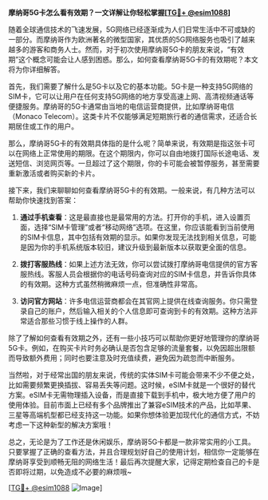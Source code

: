**摩纳哥5G卡怎么看有效期？一文详解让你轻松掌握[[TG💪+ @esim1088](https://t.me/s/esim1088)]**

随着全球通信技术的飞速发展，5G网络已经逐渐成为人们日常生活中不可或缺的一部分。而摩纳哥作为欧洲著名的微型国家，其优质的5G网络服务也吸引了越来越多的游客和商务人士。然而，对于初次使用摩纳哥5G卡的朋友来说，“有效期”这个概念可能会让人感到困惑。那么，如何查看摩纳哥5G卡的有效期呢？本文将为你详细解答。

首先，我们需要了解什么是5G卡以及它的基本功能。5G卡是一种支持5G网络的SIM卡，它可以让用户在任何支持5G网络的地方享受高速上网、高清视频通话等便捷服务。摩纳哥的5G卡通常由当地的电信运营商提供，比如摩纳哥电信（Monaco Telecom）。这类卡片不仅能够满足短期旅行者的通信需求，还适合长期居住或工作的用户。

那么，摩纳哥5G卡的有效期具体指的是什么呢？简单来说，有效期是指这张卡可以在网络上正常使用的期限。在这个期限内，你可以自由地拨打国际长途电话、发送短信、浏览网页等。一旦超过了这个期限，你的卡可能会被暂停服务，甚至需要重新激活或者购买新的卡片。

接下来，我们来聊聊如何查看摩纳哥5G卡的有效期。一般来说，有几种方法可以帮助你快速找到答案：

1. **通过手机查看**：这是最直接也是最常用的方法。打开你的手机，进入设置页面，选择“SIM卡管理”或者“移动网络”选项。在这里，你应该能看到当前使用的SIM卡信息，其中包括有效期的显示。如果你发现无法找到相关信息，可能是因为你的手机系统版本较旧，建议升级到最新版本以获取更全面的信息。

2. **拨打客服热线**：如果上述方法无效，你可以尝试拨打摩纳哥电信提供的官方客服热线。客服人员会根据你的电话号码查询对应的SIM卡信息，并告诉你具体的有效期。这种方式虽然稍微麻烦一点，但准确性非常高。

3. **访问官方网站**：许多电信运营商都会在其官网上提供在线查询服务。你只需登录自己的账户，然后输入相关的个人信息即可查询到卡的有效期。这种方法非常适合那些习惯于线上操作的人群。

除了了解如何查看有效期之外，还有一些小技巧可以帮助你更好地管理你的摩纳哥5G卡。例如，在购买卡片时务必确认是否包含足够的流量套餐，以免因超出限额而导致额外费用；同时也要注意及时充值续费，避免因为疏忽而中断服务。

当然啦，对于经常出国的朋友来说，传统的实体SIM卡可能会带来不少不便之处，比如需要频繁更换插拔、容易丢失等问题。这时候，eSIM卡就是一个很好的替代方案。eSIM卡无需物理插入设备，而是直接下载到手机中，极大地方便了用户的使用体验。目前市面上已经有多个品牌推出了兼容eSIM技术的产品，比如苹果、三星等高端机型都已经支持这一功能。如果你想体验更加现代化的通信方式，不妨考虑一下这种新型的解决方案哦！

总之，无论是为了工作还是休闲娱乐，摩纳哥5G卡都是一款非常实用的小工具。只要掌握了正确的查看方法，并且合理规划好自己的使用计划，相信你一定能够在摩纳哥享受到顺畅无阻的网络生活！最后再次提醒大家，记得定期检查自己的卡是否即将过期，以免造成不必要的麻烦哦~

[[TG💪+ @esim1088](https://t.me/s/esim1088) ![Image](https://i.postimg.cc/4NQfJmqS/Snipaste-2025-05-13-00-14-12.png)]